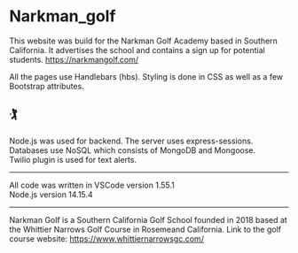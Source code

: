 # Narkman_golf



This website was build for the Narkman Golf Academy based in Southern California.  It advertises the school and contains a sign up for potential students.
https://narkmangolf.com/

All the pages use Handlebars (hbs).  Styling is done in CSS as well as a few Bootstrap attributes. 

## 🏌️
Node.js was used for backend.  The server uses express-sessions. 
Databases use NoSQL which consists of MongoDB and Mongoose.  
Twilio plugin is used for text alerts.  




***

All code was written in VSCode version 1.55.1 <br>
Node.js version 14.15.4

***

Narkman Golf is a Southern California Golf School founded in 2018 based at the Whittier Narrows Golf Course in Rosemeand California. Link to the golf course website: https://www.whittiernarrowsgc.com/
